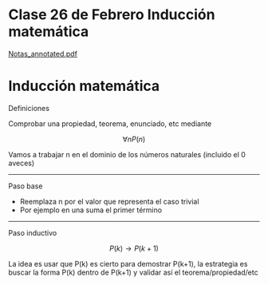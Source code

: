 # Clase 26 de Febrero Inducción matemática

[Notas_annotated.pdf](Clase%2026%20de%20Febrero%20Induccio%CC%81n%20matema%CC%81tica%201a67fd794c2880f0a1b6d148f85a9104/Notas_annotated.pdf)

# Inducción matemática

Definiciones

Comprobar una propiedad, teorema, enunciado, etc mediante

$$
\forall n P(n)
$$

Vamos a trabajar n en el dominio de los números naturales (incluido el 0 aveces)

---

Paso base

- Reemplaza n por el valor que representa el caso trivial
- Por ejemplo en una suma el primer término

---

Paso inductivo

$$
P(k) \rightarrow P(k+1)
$$

La idea es usar que P(k) es cierto para demostrar P(k+1), la estrategia es buscar la forma P(k) dentro de P(k+1) y validar así el teorema/propiedad/etc